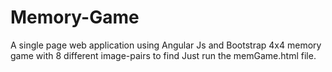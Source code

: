 # Memory-Game
A single page web application using Angular Js and Bootstrap
4x4 memory game with 8 different image-pairs to find
Just run the memGame.html file.
